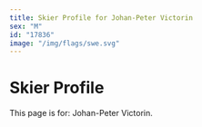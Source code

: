 ```yaml
---
title: Skier Profile for Johan-Peter Victorin
sex: "M"
id: "17836"
image: "/img/flags/swe.svg" 
---
```


# Skier Profile

This page is for: Johan-Peter Victorin.
    